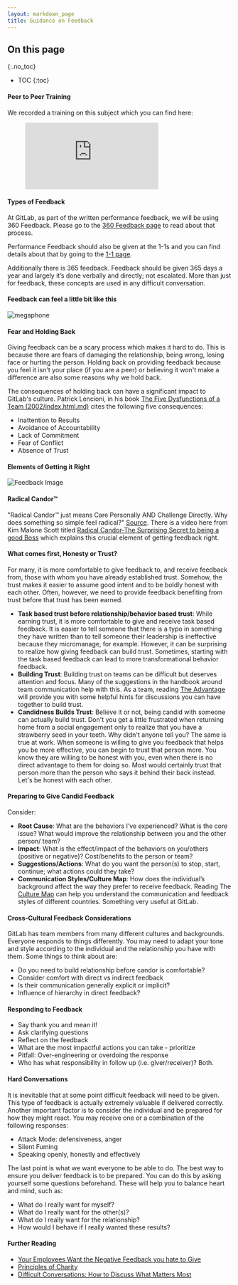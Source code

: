 ```yaml
---
layout: markdown_page
title: Guidance on Feedback
---
```


## On this page
{:.no_toc}

- TOC
{:toc}


#### Peer to Peer Training 

We recorded a training on this subject which you can find here:

<figure class="video_container">
  <iframe src="https://www.youtube.com/embed/yzjAeu7RpU8" frameborder="0" allowfullscreen="true"> </iframe>
</figure>


#### Types of Feedback

At GitLab, as part of the written performance feedback, we will be using 360 Feedback. Please go to the [360 Feedback page](https://github.com/daijapan/test/tree/master/people-operations/360-feedback/index.html.md) to read about that process.

Performance Feedback should also be given at the 1-1s and you can find details about that by going to the [1-1 page](https://github.com/daijapan/test/tree/master/leadership/1-1/index.html.md).

Additionally there is 365 feedback. Feedback should be given 365 days a year and largely it’s done verbally and directly; not escalated. More than just for feedback, these concepts are used in any difficult conversation.

#### Feedback can feel a little bit like this

![megaphone](/images/Training/Megaphone2.png)

#### Fear and Holding Back

Giving feedback can be a scary process which makes it hard to do. This is because there are fears of damaging the relationship, being wrong, losing face or hurting the person. Holding back on providing feedback because you feel it isn't your place (if you are a peer) or believing it won't make a difference are also some reasons why we hold back.  

The consequences of holding back can have a significant impact to GitLab's culture. Patrick Lencioni, in his book [The Five Dysfunctions of a Team (2002/index.html.md)](https://www.tablegroup.com/books/dysfunctions) cites the following five consequences:

- Inattention to Results
- Avoidance of Accountability
- Lack of Commitment
- Fear of Conflict
- Absence of Trust

#### Elements of Getting it Right

![Feedback Image](/images/Training/Feedback_Image.png)


#### Radical Candor™

"Radical Candor™ just means Care Personally AND Challenge Directly.
Why does something so simple feel radical?" [Source](https://www.radicalcandor.com/).
There is a video here from Kim Malone Scott titled [Radical Candor-The Surprising Secret to being a good Boss](https://www.youtube.com/watch?v=4yODalLQ2lM&feature=youtu.be/index.html.md) which explains this crucial element of getting feedback right.

#### What comes first, Honesty or Trust?
For many, it is more comfortable to give feedback to, and receive feedback from, those with whom you have already established trust. Somehow, the trust makes it easier to assume good intent and to be boldly honest with each other.  Often, however, we need to provide feedback benefiting from trust before that trust has been earned.  
- **Task based trust before relationship/behavior based trust**:  While earning trust, it is more comfortable to give and receive task based feedback. It is easier to tell someone that there is a typo in something they have written than to tell someone their leadership is ineffective because they micromanage, for example. However, it can be surprising to realize how giving feedback can build trust. Sometimes, starting with the task based feedback can lead to more transformational behavior feedback.
- **Building Trust**:  Building trust on teams can be difficult but deserves attention and focus. Many of the suggestions in the handbook around team communication help with this. As a team, reading [The Advantage](https://www.amazon.com/Advantage-Enhanced-Organizational-Everything-Business-ebook/dp/B006ORWT3Y)  will provide you with some helpful hints for discussions you can have together to build trust.
- **Candidness Builds Trust**: Believe it or not, being candid with someone can actually build trust. Don't you get a little frustrated when returning home from a social engagement only to realize that you have a strawberry seed in your teeth.  Why didn't anyone tell you?  The same is true at work. When someone is willing to give you feedback that helps you be more effective, you can begin to trust that person more. You know they are willing to be honest with you, even when there is no direct advantage to them for doing so. Most would certainly trust that person more than the person who says it behind their back instead.  Let's be honest with each other.


#### Preparing to Give Candid Feedback

Consider:
- **Root Cause**: What are the behaviors I’ve experienced? What is the core issue? What would improve the relationship between you and the other person/ team?
- **Impact**: What is the effect/impact of the behaviors on you/others (positive or negative)? Cost/benefits to the person or team?
- **Suggestions/Actions**: What do you want the person(s) to stop, start, continue; what actions could they take?
- **Communication Styles/Culture Map**:  How does the individual’s background affect the way they prefer to receive feedback. Reading The [Culture Map](https://erinmeyer.com/book/) can help you understand the communication and feedback styles of different countries. Something very useful at GitLab.


#### Cross-Cultural Feedback Considerations

GitLab has team members from many different cultures and backgrounds. Everyone responds to things differently. You may need to adapt your tone and style according to the individual and the relationship you have with them. Some things to think about are:

- Do you need to build relationship before candor is comfortable?
- Consider comfort with direct vs indirect feedback
- Is their communication generally explicit or implicit?
- Influence of hierarchy in direct feedback?

#### Responding to Feedback

- Say thank you and mean it!
- Ask clarifying questions
- Reflect on the feedback
- What are the most impactful actions you can take - prioritize
- Pitfall: Over-engineering or overdoing the response
- Who has what responsibility in follow up (i.e. giver/receiver)? Both.


#### Hard Conversations

It is inevitable that at some point difficult feedback will need to be given. This type of feedback is actually extremely valuable if delivered correctly. Another important factor is to consider the individual and be prepared for how they might react. You may receive one or a combination of the following responses:

- Attack Mode: defensiveness, anger
- Silent Fuming
- Speaking openly, honestly and effectively

The last point is what we want everyone to be able to do. The best way to ensure you deliver feedback is to be prepared. You can do this by asking yourself some questions beforehand. These will help you to balance heart and mind, such as:

- What do I really want for myself?
- What do I really want for the other(s)?
- What do I really want for the relationship?
- How would I behave if I really wanted these results?

#### Further Reading

- [Your Employees Want the Negative Feedback you hate to Give](https://hbr.org/2014/01/your-employees-want-the-negative-feedback-you-hate-to-give)
- [Principles of Charity](https://en.wikipedia.org/wiki/Principle_of_charity)
- [Difficult Conversations: How to Discuss What Matters Most](https://www.goodreads.com/book/show/774088.Difficult_Conversations)
